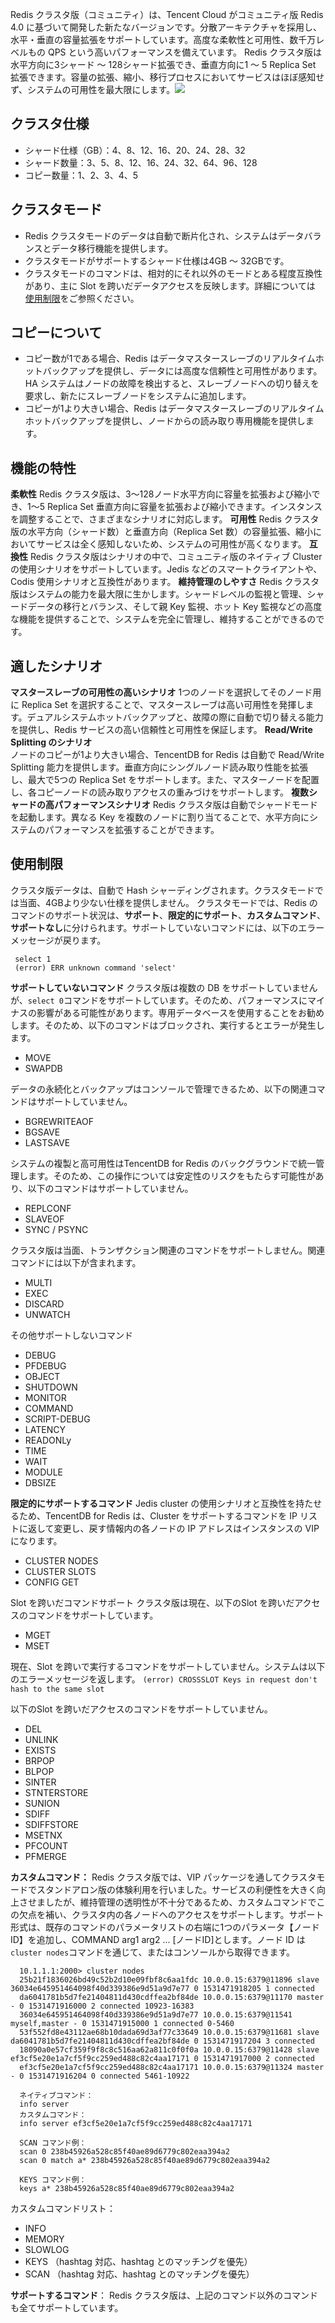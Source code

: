 ﻿Redis クラスタ版（コミュニティ）は、Tencent Cloud がコミュニティ版 Redis 4.0 に基づいて開発した新たなバージョンです。分散アーキテクチャを採用し、水平・垂直の容量拡張をサポートしています。高度な柔軟性と可用性、数千万レベルもの QPS という高いパフォーマンスを備えています。  Redis クラスタ版は水平方向に3シャード ～ 128シャード拡張でき、垂直方向に1 ～ 5 Replica Set 拡張できます。容量の拡張、縮小、移行プロセスにおいてサービスはほぼ感知せず、システムの可用性を最大限にします。![](https://main.qcloudimg.com/raw/28b67a0b4de50e751fd2119876019ffd.svg)

## クラスタ仕様
- シャード仕様（GB）：4、8、12、16、20、24、28、32
- シャード数量：3、5、8、12、16、24、32、64、96、128 
- コピー数量：1、2、3、4、5 

## クラスタモード
- Redis クラスタモードのデータは自動で断片化され、システムはデータバランスとデータ移行機能を提供します。
- クラスタモードがサポートするシャード仕様は4GB ～ 32GBです。
- クラスタモードのコマンドは、相対的にそれ以外のモードとある程度互換性があり、主に Slot を跨いだデータアクセスを反映します。詳細については [使用制限](https://cloud.tencent.com/document/product/239/18336?!preview&!editLang=zh#.E4.BD.BF.E7.94.A8.E9.99.90.E5.88.B6)をご参照ください。

## コピーについて
- コピー数が1である場合、Redis はデータマスタースレーブのリアルタイムホットバックアップを提供し、データには高度な信頼性と可用性があります。HA システムはノードの故障を検出すると、スレーブノードへの切り替えを要求し、新たにスレーブノードをシステムに追加します。
- コピーが1より大きい場合、Redis はデータマスタースレーブのリアルタイムホットバックアップを提供し、ノードからの読み取り専用機能を提供します。

## 機能の特性
**柔軟性** 
Redis クラスタ版は、3～128ノード水平方向に容量を拡張および縮小でき、1～5 Replica Set 垂直方向に容量を拡張および縮小できます。インスタンスを調整することで、さまざまなシナリオに対応します。
**可用性** 
Redis クラスタ版の水平方向（シャード数）と垂直方向（Replica Set 数）の容量拡張、縮小においてサービスは全く感知しないため、システムの可用性が高くなります。
 **互換性**
Redis クラスタ版はシナリオの中で、コミュニティ版のネイティブ Cluster の使用シナリオをサポートしています。Jedis などのスマートクライアントや、Codis 使用シナリオと互換性があります。
 **維持管理のしやすさ**
Redis クラスタ版はシステムの能力を最大限に生かします。シャードレベルの監視と管理、シャードデータの移行とバランス、そして親 Key 監視、ホット Key 監視などの高度な機能を提供することで、システムを完全に管理し、維持することができるのです。

## 適したシナリオ
**マスタースレーブの可用性の高いシナリオ**
1つのノードを選択してそのノード用に Replica Set を選択することで、マスタースレーブは高い可用性を発揮します。デュアルシステムホットバックアップと、故障の際に自動で切り替える能力を提供し、Redis サービスの高い信頼性と可用性を保証します。
 **Read/Write Splitting のシナリオ**  
ノードのコピーが1より大きい場合、TencentDB for Redis は自動で Read/Write Splitting 能力を提供します。垂直方向にシングルノード読み取り性能を拡張し、最大で5つの Replica Set をサポートします。また、マスターノードを配置し、各コピーノードの読み取りアクセスの重みづけをサポートします。 
**複数シャードの高パフォーマンスシナリオ**
Redis クラスタ版は自動でシャードモードを起動します。異なる Key を複数のノードに割り当てることで、水平方向にシステムのパフォーマンスを拡張することができます。

## 使用制限
クラスタ版データは、自動で Hash シャーディングされます。クラスタモードでは当面、4GBより少ない仕様を提供しません。
クラスタモードでは、Redis のコマンドのサポート状況は、**サポート**、**限定的にサポート**、**カスタムコマンド**、**サポートなし**に分けられます。サポートしていないコマンドには、以下のエラーメッセージが戻ります。
```
 select 1
 (error) ERR unknown command 'select'
```

**サポートしていないコマンド**
クラスタ版は複数の DB をサポートしていませんが、`select 0`コマンドをサポートしています。そのため、パフォーマンスにマイナスの影響がある可能性があります。専用データベースを使用することをお勧めします。そのため、以下のコマンドはブロックされ、実行するとエラーが発生します。
-  MOVE
-  SWAPDB
    
データの永続化とバックアップはコンソールで管理できるため、以下の関連コマンドはサポートしていません。
- BGREWRITEAOF
- BGSAVE
- LASTSAVE
    
システムの複製と高可用性はTencentDB for Redis のバックグラウンドで統一管理します。そのため、この操作については安定性のリスクをもたらす可能性があり、以下のコマンドはサポートしていません。
- REPLCONF
- SLAVEOF
- SYNC / PSYNC

クラスタ版は当面、トランザクション関連のコマンドをサポートしません。関連コマンドには以下が含まれます。
- MULTI
- EXEC
- DISCARD
- UNWATCH

その他サポートしないコマンド
- DEBUG 
- PFDEBUG
- OBJECT
- SHUTDOWN
- MONITOR
- COMMAND
- SCRIPT-DEBUG
- LATENCY
- READONLy
- TIME
- WAIT
- MODULE
- DBSIZE

**限定的にサポートするコマンド**
Jedis cluster の使用シナリオと互換性を持たせるため、TencentDB for Redis は、Cluster をサポートするコマンドを IP リストに返して変更し、戻す情報内の各ノードの IP アドレスはインスタンスの VIP になります。
- CLUSTER NODES
- CLUSTER SLOTS 
- CONFIG GET

Slot を跨いだコマンドサポート
クラスタ版は現在、以下のSlot を跨いだアクセスのコマンドをサポートしています。
- MGET
- MSET

現在、Slot を跨いで実行するコマンドをサポートしていません。システムは以下のエラーメッセージを返します。
 `(error) CROSSSLOT Keys in request don't hash to the same slot`
 
以下のSlot を跨いだアクセスのコマンドをサポートしていません。
- DEL
- UNLINK
- EXISTS
- BRPOP
- BLPOP
- SINTER
- STNTERSTORE
- SUNION
- SDIFF
- SDIFFSTORE
- MSETNX
- PFCOUNT
- PFMERGE
     
**カスタムコマンド：**
Redis クラスタ版では、VIP パッケージを通してクラスタモードでスタンドアロン版の体験利用を行いました。サービスの利便性を大きく向上させましたが、維持管理の透明性が不十分であるため、カスタムコマンドでこの欠点を補い、クラスタ内の各ノードへのアクセスをサポートします。サポート形式は、既存のコマンドのパラメータリストの右端に1つのパラメータ【ノードID】を追加し、COMMAND arg1 arg2 ... [ノードID]とします。ノード ID は`cluster nodes`コマンドを通じて、またはコンソールから取得できます。
  ```
	10.1.1.1:2000> cluster nodes
	25b21f1836026bd49c52b2d10e09fbf8c6aa1fdc 10.0.0.15:6379@11896 slave 36034e645951464098f40d339386e9d51a9d7e77 0 1531471918205 1 connected
	da6041781b5d7fe21404811d430cdffea2bf84de 10.0.0.15:6379@11170 master - 0 1531471916000 2 connected 10923-16383
	36034e645951464098f40d339386e9d51a9d7e77 10.0.0.15:6379@11541 myself,master - 0 1531471915000 1 connected 0-5460
	53f552fd8e43112ae68b10dada69d3af77c33649 10.0.0.15:6379@11681 slave da6041781b5d7fe21404811d430cdffea2bf84de 0 1531471917204 3 connected
	18090a0e57cf359f9f8c8c516aa62a811c0f0f0a 10.0.0.15:6379@11428 slave ef3cf5e20e1a7cf5f9cc259ed488c82c4aa17171 0 1531471917000 2 connected
	ef3cf5e20e1a7cf5f9cc259ed488c82c4aa17171 10.0.0.15:6379@11324 master - 0 1531471916204 0 connected 5461-10922

	ネイティブコマンド：
	info server
	カスタムコマンド：
	info server ef3cf5e20e1a7cf5f9cc259ed488c82c4aa17171
	
	SCAN コマンド例：
	scan 0 238b45926a528c85f40ae89d6779c802eaa394a2
	scan 0 match a* 238b45926a528c85f40ae89d6779c802eaa394a2
	
	KEYS コマンド例：
	keys a* 238b45926a528c85f40ae89d6779c802eaa394a2
  ```
  
 カスタムコマンドリスト：
- INFO	 
- MEMORY
- SLOWLOG
- KEYS （hashtag 対応、hashtag とのマッチングを優先）
- SCAN （hashtag 対応、hashtag とのマッチングを優先）

**サポートするコマンド**：
  Redis クラスタ版は、上記のコマンド以外のコマンドも全てサポートしています。

